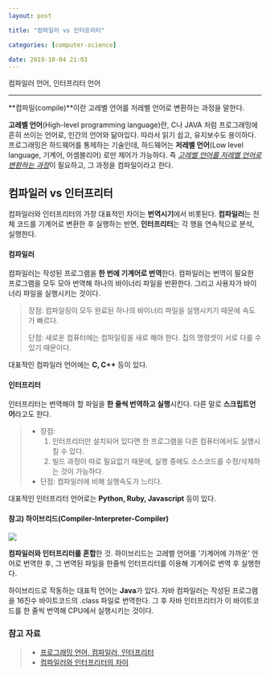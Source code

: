```yaml
---
layout: post

title: "컴파일러 vs 인터프리터"

categories: [computer-science]

date: 2019-10-04 21:03
---
```


컴파일러 언어, 인터프리터 언어

---

**컴파일(compile)**이란 고레벨 언어를 저레벨 언어로 변환하는 과정을 말한다.

**고레벨 언어**(High-level programming language)란, C나 JAVA 처럼 프로그래밍에 흔히 쓰이는 언어로, 인간의 언어와 닮아있다. 따라서 읽기 쉽고, 유지보수도 용이하다. 프로그래밍은 하드웨어를 통제하는 기술인데, 하드웨어는 **저레벨 언어**(Low level language, 기계어, 어셈블리어) 로만 제어가 가능하다. 즉 <u>_고레벨 언어를 저레벨 언어로 변환하는 과정_</u>이 필요하고, 그 과정을 컴파일이라고 한다.

## 컴파일러 vs 인터프리터

컴파일러와 인터프리터의 가장 대표적인 차이는 **번역시기**에서 비롯된다. **컴파일러**는 전체 코드를 기계어로 변환한 후 실행하는 반면, **인터프리터**는 각 행을 연속적으로 분석, 실행한다.

#### 컴파일러

컴파일러는 작성된 프로그램을 **한 번에 기계어로 번역**한다. 컴파일러는 번역이 필요한 프로그램을 모두 모아 번역해 하나의 바이너리 파일을 반환한다. 그리고 사용자가 바이너리 파일을 실행시키는 것이다.

> 장점: 컴파일링이 모두 완료된 하나의 바이너리 파일을 실행시키기 때문에 속도가 빠르다.
>
> 단점: 새로운 컴퓨터에는 컴파일링을 새로 해야 한다. 칩의 명령셋이 서로 다를 수 있기 때문이다.

대표적인 컴파일러 언어에는 **C, C++** 등이 있다.

#### 인터프리터

인터프리터는 번역해야 할 파일을 **한 줄씩 번역하고 실행**시킨다. 다른 말로 **스크립트언어**라고도 한다.

> - 장점:
>   1. 인터프리터만 설치되어 있다면 한 프로그램을 다른 컴퓨터에서도 실행시킬 수 있다.
>   2. 빌드 과정이 따로 필요없기 때문에, 실행 중에도 소스코드를 수정/삭제하는 것이 가능하다.
> - 단점: 컴파일러에 비해 실행속도가 느리다.

대표적인 인터프리터 언어로는 **Python, Ruby, Javascript** 등이 있다.

#### 참고) 하이브리드(Compiler-Interpreter-Compiler)

![](https://t1.daumcdn.net/cfile/tistory/9980113F5C764B4124)

**컴파일러와 인터프리터를 혼합**한 것. 하이브리드는 고레벨 언어를 '기계어에 가까운' 언어로 번역한 후, 그 번역된 파일을 한줄씩 인터프리터를 이용해 기계어로 번역 후 실행한다.

하이브리드로 작동하는 대표적 언어는 **Java**가 있다. 자바 컴파일러는 작성된 프로그램을 16진수 바이트코드의 .class 파일로 번역한다. 그 후 자바 인터프리터가 이 바이트코드를 한 줄씩 번역해 CPU에서 실행시키는 것이다.

### 참고 자료

> - [프로그래밍 언어, 컴파일러, 인터프리터](https://imasoftwareengineer.tistory.com/43)
> - [컴파일러와 인터프리터의 차이](https://m.blog.naver.com/ehcibear314/221228200531)

